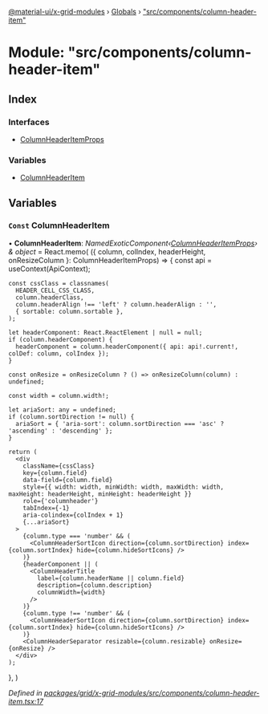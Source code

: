 [@material-ui/x-grid-modules](../README.md) › [Globals](../globals.md) › ["src/components/column-header-item"](_src_components_column_header_item_.md)

# Module: "src/components/column-header-item"

## Index

### Interfaces

* [ColumnHeaderItemProps](../interfaces/_src_components_column_header_item_.columnheaderitemprops.md)

### Variables

* [ColumnHeaderItem](_src_components_column_header_item_.md#const-columnheaderitem)

## Variables

### `Const` ColumnHeaderItem

• **ColumnHeaderItem**: *NamedExoticComponent‹[ColumnHeaderItemProps](../interfaces/_src_components_column_header_item_.columnheaderitemprops.md)› & object* = React.memo(
  ({ column, colIndex, headerHeight, onResizeColumn }: ColumnHeaderItemProps) => {
    const api = useContext(ApiContext);

    const cssClass = classnames(
      HEADER_CELL_CSS_CLASS,
      column.headerClass,
      column.headerAlign !== 'left' ? column.headerAlign : '',
      { sortable: column.sortable },
    );

    let headerComponent: React.ReactElement | null = null;
    if (column.headerComponent) {
      headerComponent = column.headerComponent({ api: api!.current!, colDef: column, colIndex });
    }

    const onResize = onResizeColumn ? () => onResizeColumn(column) : undefined;

    const width = column.width!;

    let ariaSort: any = undefined;
    if (column.sortDirection != null) {
      ariaSort = { 'aria-sort': column.sortDirection === 'asc' ? 'ascending' : 'descending' };
    }

    return (
      <div
        className={cssClass}
        key={column.field}
        data-field={column.field}
        style={{ width: width, minWidth: width, maxWidth: width, maxHeight: headerHeight, minHeight: headerHeight }}
        role={'columnheader'}
        tabIndex={-1}
        aria-colindex={colIndex + 1}
        {...ariaSort}
      >
        {column.type === 'number' && (
          <ColumnHeaderSortIcon direction={column.sortDirection} index={column.sortIndex} hide={column.hideSortIcons} />
        )}
        {headerComponent || (
          <ColumnHeaderTitle
            label={column.headerName || column.field}
            description={column.description}
            columnWidth={width}
          />
        )}
        {column.type !== 'number' && (
          <ColumnHeaderSortIcon direction={column.sortDirection} index={column.sortIndex} hide={column.hideSortIcons} />
        )}
        <ColumnHeaderSeparator resizable={column.resizable} onResize={onResize} />
      </div>
    );
  },
)

*Defined in [packages/grid/x-grid-modules/src/components/column-header-item.tsx:17](https://github.com/mui-org/material-ui-x/blob/02342a6/packages/grid/x-grid-modules/src/components/column-header-item.tsx#L17)*
